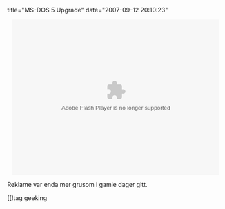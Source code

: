 title="MS-DOS 5 Upgrade"
date="2007-09-12 20:10:23"
<div align="center"><object type="application/x-shockwave-flash" data="http://www.collegehumor.com/moogaloop/moogaloop.swf?clip_id=1774935&fullscreen=1" width="480" height="360" ><param name="allowfullscreen" value="true"  /><param name="movie" quality="best" value="http://www.collegehumor.com/moogaloop/moogaloop.swf?clip_id=1774935&fullscreen=1"  /></object></div>

Reklame var enda mer grusom i gamle dager gitt.

[[!tag  geeking
